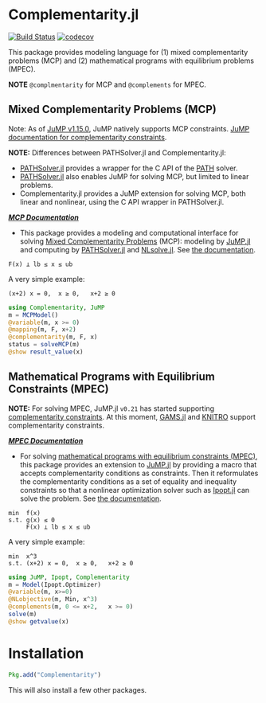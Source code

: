 # Complementarity.jl

[![Build Status](https://github.com/chkwon/Complementarity.jl/workflows/CI/badge.svg?branch=master)](https://github.com/chkwon/Complementarity.jl/actions?query=workflow%3ACI)
[![codecov](https://codecov.io/gh/chkwon/Complementarity.jl/branch/master/graph/badge.svg)](https://codecov.io/gh/chkwon/Complementarity.jl)


This package provides modeling language for (1) mixed complementarity problems (MCP) and (2) mathematical programs with equilibrium problems (MPEC).

**NOTE** `@complmentarity` for MCP and `@complements` for MPEC.

## Mixed Complementarity Problems (MCP)


Note: As of [JuMP v1.15.0](https://github.com/jump-dev/JuMP.jl/releases/tag/v1.15.0), JuMP natively supports
MCP constraints. [JuMP documentation for complementarity constraints](https://jump.dev/JuMP.jl/stable/manual/constraints/#Complementarity-constraints).

**NOTE:** Differences between PATHSolver.jl and Complementarity.jl:
- [PATHSolver.jl](https://github.com/chkwon/PATHSolver.jl) provides a wrapper for the C API of the [PATH](http://pages.cs.wisc.edu/~ferris/path.html) solver. 
- [PATHSolver.jl](https://github.com/chkwon/PATHSolver.jl) also enables JuMP for solving MCP, but limited to linear problems.
- Complementarity.jl provides a JuMP extension for solving MCP, both linear and nonlinear, using the C API wrapper in PATHSolver.jl.




***[MCP Documentation](MCP.md)***


- This package provides a modeling and computational interface for solving [Mixed Complementarity Problems](https://en.wikipedia.org/wiki/Mixed_complementarity_problem) (MCP): modeling by [JuMP.jl](https://github.com/JuliaOpt/JuMP.jl) and computing by [PATHSolver.jl](https://github.com/chkwon/PATHSolver.jl) and [NLsolve.jl](https://github.com/EconForge/NLsolve.jl). See [the documentation](MCP.md).

```
F(x) ⟂ lb ≤ x ≤ ub
```

A very simple example:
```
(x+2) x = 0,  x ≥ 0,   x+2 ≥ 0
```

```julia
using Complementarity, JuMP
m = MCPModel()
@variable(m, x >= 0)
@mapping(m, F, x+2)
@complementarity(m, F, x)
status = solveMCP(m)
@show result_value(x)
```


## Mathematical Programs with Equilibrium Constraints (MPEC)

**NOTE:** For solving MPEC, JuMP.jl `v0.21` has started supporting [complementarity constraints](http://www.juliaopt.org/JuMP.jl/v0.21.1/constraints/#Complementarity-constraints-1). At this moment, [GAMS.jl](https://github.com/GAMS-dev/gams.jl) and [KNITRO](https://github.com/jump-dev/KNITRO.jl) support complementarity constraints.


***[MPEC Documentation](MPEC.md)***



- For solving [mathematical programs with equilibrium constraints (MPEC)](https://en.wikipedia.org/wiki/Mathematical_programming_with_equilibrium_constraints), this package provides an extension to [JuMP.jl](https://github.com/JuliaOpt/JuMP.jl) by providing a macro that accepts complementarity conditions as constraints.  Then it reformulates the complementarity conditions as a set of equality and inequality constraints so that a nonlinear optimization solver such as [Ipopt.jl](https://github.com/JuliaOpt/Ipopt.jl) can solve the problem. See [the documentation](MPEC.md).

```
min  f(x)
s.t. g(x) ≤ 0
     F(x) ⟂ lb ≤ x ≤ ub
```

A very simple example:
```
min  x^3
s.t. (x+2) x = 0,  x ≥ 0,   x+2 ≥ 0
```

```julia
using JuMP, Ipopt, Complementarity
m = Model(Ipopt.Optimizer)
@variable(m, x>=0)
@NLobjective(m, Min, x^3)
@complements(m, 0 <= x+2,   x >= 0)
solve(m)
@show getvalue(x)
```

# Installation

```julia
Pkg.add("Complementarity")
```

This will also install a few other packages.

